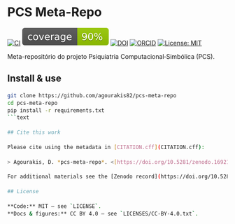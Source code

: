 # PCS Meta-Repo

[![CI](https://github.com/agourakis82/pcs-meta-repo/actions/workflows/python-tests.yml/badge.svg)](https://github.com/agourakis82/pcs-meta-repo/actions/workflows/python-tests.yml)
[![Coverage](coverage.svg)](coverage.svg)
[![DOI](https://zenodo.org/badge/DOI/10.5281/zenodo.16921952.svg)](https://doi.org/10.5281/zenodo.16921952)
[![ORCID](https://img.shields.io/badge/ORCID-0000--0002--8596--5097-brightgreen.svg?logo=orcid)](https://orcid.org/0000-0002-8596-5097)
[![License: MIT](https://img.shields.io/badge/license-MIT-blue.svg)](LICENSE)

Meta-repositório do projeto Psiquiatria Computacional‑Simbólica (PCS).

## Install & use

```bash
git clone https://github.com/agourakis82/pcs-meta-repo
cd pcs-meta-repo
pip install -r requirements.txt
```text

## Cite this work

Please cite using the metadata in [CITATION.cff](CITATION.cff):

> Agourakis, D. *pcs-meta-repo*. <[https://doi.org/10.5281/zenodo.16921952](https://doi.org/10.5281/zenodo.16921952)>

For additional materials see the [Zenodo record](https://doi.org/10.5281/zenodo.16921952).

## License

**Code:** MIT — see `LICENSE`.
**Docs & figures:** CC BY 4.0 — see `LICENSES/CC-BY-4.0.txt`.
